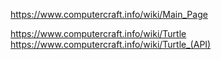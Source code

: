 
https://www.computercraft.info/wiki/Main_Page

https://www.computercraft.info/wiki/Turtle
https://www.computercraft.info/wiki/Turtle_(API)